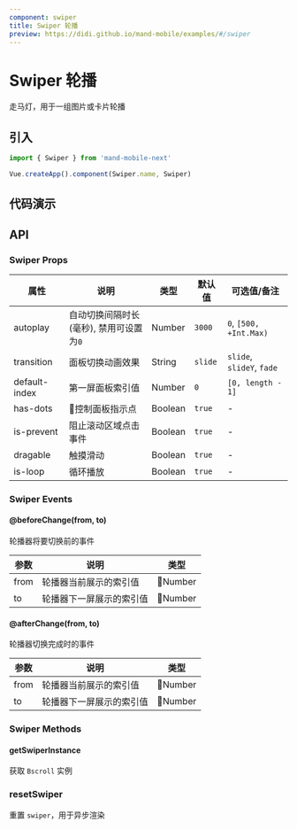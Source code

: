 ```yaml
---
component: swiper
title: Swiper 轮播
preview: https://didi.github.io/mand-mobile/examples/#/swiper
---
```


# Swiper 轮播

走马灯，用于一组图片或卡片轮播

## 引入

```javascript
import { Swiper } from 'mand-mobile-next'

Vue.createApp().component(Swiper.name, Swiper)
```

## 代码演示

<demo-wrapper
  src="src/packages/swiper/demo"
  :demos="demos"
/>

<script setup>
const demos = import.meta.globEager('../../../src/packages/swiper/demo/demo*.vue')
</script>

## API

### Swiper Props

|属性|说明|类型|默认值|可选值/备注|
|---|---|---|---|---|
|autoplay|自动切换间隔时长(毫秒), 禁用可设置为`0`|Number|`3000`|`0`, `[500, +Int.Max)`|
|transition|面板切换动画效果|String|`slide`|`slide`, `slideY`, `fade`|
|default-index|第一屏面板索引值|Number|`0`|`[0, length - 1]`|
|has-dots|控制面板指示点|Boolean|`true`|-|
|is-prevent| 阻止滚动区域点击事件 | Boolean |`true`| - |
|dragable|触摸滑动|Boolean|`true`|-|
|is-loop |循环播放|Boolean|`true`|-|

### Swiper Events

#### @beforeChange(from, to)

轮播器将要切换前的事件

|参数 | 说明 | 类型 |
|----|-----|------|
| from     | 轮播器当前展示的索引值 | Number          |
| to     | 轮播器下一屏展示的索引值 | Number          |

#### @afterChange(from, to)

轮播器切换完成时的事件

|参数 | 说明 | 类型 |
|----|-----|------|
| from     | 轮播器当前展示的索引值 | Number          |
| to     | 轮播器下一屏展示的索引值 | Number          |

### Swiper Methods

#### getSwiperInstance

获取 `Bscroll` 实例

### resetSwiper

重置 `swiper`，用于异步渲染
